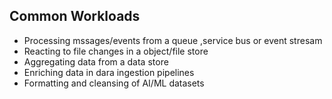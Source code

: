 ## Common Workloads
- Processing mssages/events from a queue ,service bus or event stresam
- Reacting to file changes in a object/file store
- Aggregating data from a data store
- Enriching data in dara ingestion pipelines 
- Formatting and cleansing of AI/ML datasets